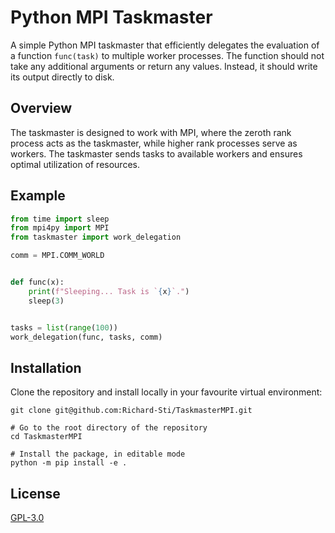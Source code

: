 # Python MPI Taskmaster

A simple Python MPI taskmaster that efficiently delegates the evaluation of a function ``func(task)`` to multiple worker processes. The function should not take any additional arguments or return any values. Instead, it should write its output directly to disk.

## Overview
The taskmaster is designed to work with MPI, where the zeroth rank process acts as the taskmaster, while higher rank processes serve as workers. The taskmaster sends tasks to available workers and ensures optimal utilization of resources.

## Example
```python
from time import sleep
from mpi4py import MPI
from taskmaster import work_delegation

comm = MPI.COMM_WORLD


def func(x):
    print(f"Sleeping... Task is `{x}`.")
    sleep(3)


tasks = list(range(100))
work_delegation(func, tasks, comm)
```

## Installation
Clone the repository and install locally in your favourite virtual environment:

```bashrc
git clone git@github.com:Richard-Sti/TaskmasterMPI.git

# Go to the root directory of the repository
cd TaskmasterMPI

# Install the package, in editable mode
python -m pip install -e .
```


## License
[GPL-3.0](https://www.gnu.org/licenses/gpl-3.0.en.html)
